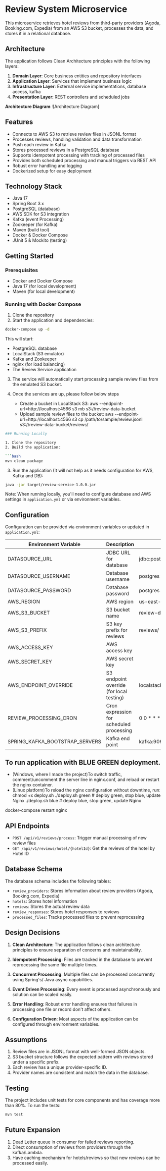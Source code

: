 # Review System Microservice

This microservice retrieves hotel reviews from third-party providers (Agoda, Booking.com, Expedia) from an AWS S3 bucket, processes the data, and stores it in a relational database.

## Architecture

The application follows Clean Architecture principles with the following layers:

1. **Domain Layer**: Core business entities and repository interfaces
2. **Application Layer**: Services that implement business logic
3. **Infrastructure Layer**: External service implementations, database access, kafka 
4. **Presentation Layer**: REST controllers and scheduled jobs

 **Architecture Diagram**
 ![Architecture Diagram]

## Features

- Connects to AWS S3 to retrieve review files in JSONL format
- Processes reviews, handling validation and data transformation
- Push each review in Kafka
- Stores processed reviews in a PostgreSQL database
- Supports idempotent processing with tracking of processed files
- Provides both scheduled processing and manual triggers via REST API
- Robust error handling and logging
- Dockerized setup for easy deployment

## Technology Stack

- Java 17
- Spring Boot 3.x
- PostgreSQL (database)
- AWS SDK for S3 integration
- Kafka (event Processing)
- Zookeeper (for Kafka)
- Maven (build tool)
- Docker & Docker Compose
- JUnit 5 & Mockito (testing)

## Getting Started

### Prerequisites

- Docker and Docker Compose
- Java 17 (for local development)
- Maven (for local development)

### Running with Docker Compose

1. Clone the repository
2. Start the application and dependencies:

```bash
docker-compose up -d
```

This will start:
- PostgreSQL database
- LocalStack (S3 emulator)
- Kafka and Zookeeper
- nginx (for load balancing)
- The Review Service application

3. The service will automatically start processing sample review files from the emulated S3 bucket.

4. Once the services are up, please follow below steps
   - Create a bucket in LocalStack S3: aws --endpoint-url=http://localhost:4566 s3 mb s3://review-data-bucket
   - Upload sample review files to the bucket: aws --endpoint-url=http://localhost:4566 s3 cp /path/to/sample/review.jsonl s3://review-data-bucket/reviews/

```bash
### Running Locally

1. Clone the repository
2. Build the application:

```bash
mvn clean package
```

3. Run the application (It will not help as it needs configuration for AWS, Kafka and DB):

```bash
java -jar target/review-service-1.0.0.jar
```

Note: When running locally, you'll need to configure database and AWS settings in `application.yml` or via environment variables.

## Configuration

Configuration can be provided via environment variables or updated in `application.yml`:

| Environment Variable | Description                              | Default Value                             |
|----------------------|------------------------------------------|-------------------------------------------|
| DATASOURCE_URL | JDBC URL for database                    | jdbc:postgresql://localhost:5432/reviewdb |
| DATASOURCE_USERNAME | Database username                        | postgres                                  |
| DATASOURCE_PASSWORD | Database password                        | postgres                                  |
| AWS_REGION | AWS region                               | us-east-1                                 |
| AWS_S3_BUCKET | S3 bucket name                           | review-data-bucket                        |
| AWS_S3_PREFIX | S3 key prefix for reviews                | reviews/                                  |
| AWS_ACCESS_KEY | AWS access key                           |                                           |
| AWS_SECRET_KEY | AWS secret key                           |                                           |
| AWS_ENDPOINT_OVERRIDE | S3 endpoint override (for local testing) | localstack is used here for testing       |
| REVIEW_PROCESSING_CRON | Cron expression for scheduled processing | 0 0 * * * * (hourly)                      |
| SPRING_KAFKA_BOOTSTRAP_SERVERS | Kafka end point                          | kafka:9092                     |


## To run application with BLUE GREEN deployment.
  - (Windows, where I made the project)To switch traffic, comment/uncomment the server line in nginx.conf, and reload or restart the nginx container.
  - (Linux platform)To reload the nginx configuration without downtime, run:
    chmod +x deploy.sh
    ./deploy.sh green   # deploy green, stop blue, update Nginx
    ./deploy.sh blue    # deploy blue, stop green, update Nginx

docker-compose restart nginx

## API Endpoints

- `POST /api/v1/reviews/process`: Trigger manual processing of new review files
- `GET /api/v1/reviews/hotel/{hotelId}`: Get the reviews of the hotel by Hotel ID
## Database Schema

The database schema includes the following tables:

- `review_providers`: Stores information about review providers (Agoda, Booking.com, Expedia)
- `hotels`: Stores hotel information
- `reviews`: Stores the actual review data
- `review_responses`: Stores hotel responses to reviews
- `processed_files`: Tracks processed files to prevent reprocessing

## Design Decisions

1. **Clean Architecture**: The application follows clean architecture principles to ensure separation of concerns and maintainability.

2. **Idempotent Processing**: Files are tracked in the database to prevent reprocessing the same file multiple times.

3. **Concurrent Processing**: Multiple files can be processed concurrently using Spring's/ Java async capabilities.

4. **Event Driven Processing**: Every event is processed asynchronously and solution can be scaled easily.

5. **Error Handling**: Robust error handling ensures that failures in processing one file or record don't affect others.

6. **Configuration Driven**: Most aspects of the application can be configured through environment variables.

## Assumptions

1. Review files are in JSONL format with well-formed JSON objects.
2. S3 bucket structure follows the expected pattern with reviews stored under a specific prefix.
3. Each review has a unique provider-specific ID.
4. Provider names are consistent and match the data in the database.

## Testing

The project includes unit tests for core components and has coverage more than 80%. To run the tests:

```bash
mvn test
```
## Future Expansion 
1. Dead Letter queue in consumer for failed reviews reporting.
2. Direct consumption of reviews from providers through the kafka/Lambda.
3. Have caching mechanism for hotels/reviews so that new reviews can be processed easily.
